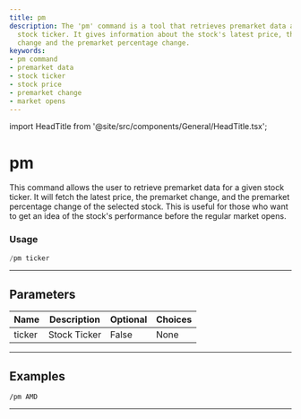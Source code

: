 ```yaml
---
title: pm
description: The 'pm' command is a tool that retrieves premarket data about a certain
  stock ticker. It gives information about the stock's latest price, the premarket
  change and the premarket percentage change.
keywords:
- pm command
- premarket data
- stock ticker
- stock price
- premarket change
- market opens
---
```


import HeadTitle from '@site/src/components/General/HeadTitle.tsx';

<HeadTitle title="pm - Duediligence - Telegram - Reference | OpenBB Bot Docs" />

# pm

This command allows the user to retrieve premarket data for a given stock ticker. It will fetch the latest price, the premarket change, and the premarket percentage change of the selected stock. This is useful for those who want to get an idea of the stock's performance before the regular market opens.

### Usage

```python wordwrap
/pm ticker
```

---

## Parameters

| Name | Description | Optional | Choices |
| ---- | ----------- | -------- | ------- |
| ticker | Stock Ticker | False | None |


---

## Examples

```
/pm AMD
```

---

